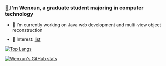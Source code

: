 ### 👋,I'm Wenxun, a graduate student majoring in computer technology



- 🔭 I’m currently working on Java web development and multi-view object reconstruction

- 🤔 Interest: [list](https://adaxun.github.io/wenxunprivatearxiv)


[![Top Langs](https://github-readme-stats.vercel.app/api/top-langs/?username=wenxun)](https://github.com/anuraghazra/github-readme-stats\&theme=gruvbox)

[![Wenxun's GitHub stats](https://github-readme-stats.vercel.app/api?username=adaxun)](https://github.com/anuraghazra/github-readme-stats\&theme=gruvbox&rank_icon=github)
